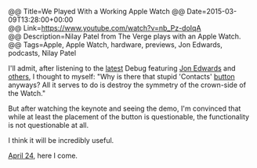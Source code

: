 @@ Title=We Played With a Working Apple Watch 
@@ Date=2015-03-09T13:28:00+00:00  
@@ Link=https://www.youtube.com/watch?v=nb_Pz-doIqA  
@@ Description=Nilay Patel from The Verge plays with an Apple Watch.  
@@ Tags=Apple, Apple Watch, hardware, previews, Jon Edwards, podcasts, Nilay Patel  

I'll admit, after listening to the [latest][imore] Debug featuring [Jon Edwards][twitter] and [others][https:], I thought to myself: "Why is there that stupid 'Contacts' [button][d] anyways? All it serves to do is destroy the symmetry of the crown-side of the Watch."

But after watching the keynote and seeing the demo, I'm convinced that while at least the placement of the button is questionable, the functionality is not questionable at all.

I think it will be incredibly useful. 

[April 24][apple], here I come.

[apple]: https://www.apple.com/pr/library/2015/03/09Apple-Watch-Available-in-Nine-Countries-on-April-24.html
[d]: http://d.pr/i/1cVL0+
[https:]: http://https://twitter.com/gruber
[imore]: http://www.imore.com/debug-62-edwards-and-gruber-watches
[twitter]: https://twitter.com/undertheloupe